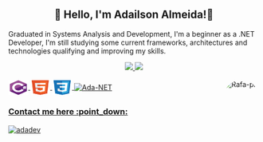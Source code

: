  

<h2 align="Center">👋 Hello, I'm Adailson Almeida!🤖</h2> 

Graduated in Systems Analysis and Development, I'm a beginner as a .NET Developer, 
I'm still studying some current frameworks, architectures and technologies qualifying and improving my skills.

<div align="center">
  <a href="https://github.com/adayllson">
  <img height="180em" src="https://github-readme-stats.vercel.app/api?username=adayllson&show_icons=true&theme=dark&include_all_commits=true&count_private=true"/>
  <img height="180em" src="https://github-readme-stats.vercel.app/api/top-langs/?username=adayllson&layout=compact&langs_count=7&theme=dark"/>
</div>
 
 <div style="display: inline_block"><br>
  <img align="center" alt="Rafa-Csharp" height="30" width="40" src="https://raw.githubusercontent.com/devicons/devicon/master/icons/csharp/csharp-original.svg">
  <img align="center" alt="Rafa-HTML" height="30" width="40" src="https://raw.githubusercontent.com/devicons/devicon/master/icons/html5/html5-original.svg">
  <img align="center" alt="Rafa-CSS" height="30" width="40" src="https://raw.githubusercontent.com/devicons/devicon/master/icons/css3/css3-original.svg">
  <img  align="center" alt="Ada-NET" height="30" width="40" src="https://cdn.jsdelivr.net/gh/devicons/devicon/icons/dotnetcore/dotnetcore-original.svg" />
  <img align="right" alt="Rafa-pic" height="150" style="border-radius:50px;" src="https://media.discordapp.net/attachments/639956127056134178/890373478988013628/Publicacoes_Instagram_1_1.png?width=676&height=676">
</div>

          

<h3>Contact me here :point_down:</h3>
<a href="https://www.linkedin.com/in/adailson-almeida-797689189/" rel="followme">
  <img align="center" src="https://raw.githubusercontent.com/rahuldkjain/github-profile-readme-generator/master/src/images/icons/Social/linked-in-alt.svg" alt="adadev" height="30" width="40" style="max-width: 100%;">
</a>
 
